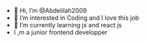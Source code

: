 - 👋 Hi, I’m @Abdelilah2009
- 👀 I’m interested in Coding and I love this job
- 🌱 I’m currently learning js and react js
- I ,m a junior frontend developper
